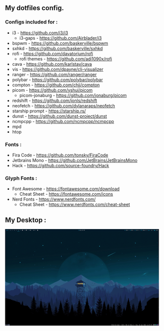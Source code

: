 ## My dotfiles config.

### Configs included for :

  - i3 - https://github.com/i3/i3
    - i3-gaps - https://github.com/Airblader/i3
  - bspwm - https://github.com/baskerville/bspwm
  - sxhkd - https://github.com/baskerville/sxhkd
  - rofi - https://github.com/davatorium/rofi
    - rofi themes - https://github.com/adi1090x/rofi 
  - cava - https://github.com/karlstav/cava
  - vis - https://github.com/dpayne/cli-visualizer
  - ranger - https://github.com/ranger/ranger
  - polybar - https://github.com/polybar/polybar
  - compton - https://github.com/chjj/compton
  - picom - https://github.com/yshui/picom
    - picom-jonaburg - https://github.com/jonaburg/picom
  - redshift - https://github.com/jonls/redshift
  - neofetch - https://github.com/dylanaraps/neofetch
  - starship prompt - https://starship.rs/
  - dunst - https://github.com/dunst-project/dunst
  - ncmpcpp - https://github.com/ncmpcpp/ncmpcpp
  - mpd
  - htop

### Fonts :

  - Fira Code - https://github.com/tonsky/FiraCode
  - Jetbrains Mono - https://github.com/JetBrains/JetBrainsMono
  - Hack - https://github.com/source-foundry/Hack

  ### Glyph Fonts :
  
   - Font Awesome - https://fontawesome.com/download
     - Cheat Sheet - https://fontawesome.com/icons
   - Nerd Fonts - https://www.nerdfonts.com/
     - Cheat Sheet - https://www.nerdfonts.com/cheat-sheet

## My Desktop :

<p align=center>
  <img src="desktop.png" alt="">
</p>
